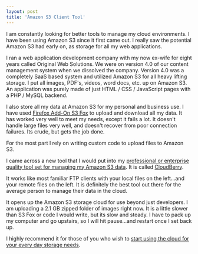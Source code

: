 ```yaml
---
layout: post
title: 'Amazon S3 Client Tool'
---
```

I am constantly looking for better tools to manage my cloud environments. I have been using Amazon S3 since it first came out. I really saw the potential Amazon S3 had early on, as storage for all my web applications.<p></p>
I ran a web application development company with my now ex-wife for eight years called Original Web Solutions. We were on version 4.0 of our content management system when we dissolved the company. Version 4.0 was a completely SaaS based system and utilized Amazon S3 for all heavy lifting storage. I put all images, PDF's, videos, word docs, etc. up on Amazon S3. An application was purely made of just HTML / CSS / JavaScript pages with a PHP / MySQL backend.<p></p>
I also store all my data at Amazon S3 for my personal and business use. I have used <a href="https://addons.mozilla.org/en-US/firefox/addon/3247">Firefox Add-On S3 Fox</a> to upload and download all my data. It has worked very well to meet my needs, except it fails a lot. It doesn't handle large files very well, and doesn't recover from poor connection failures. Its crude, but gets the job done.<p></p>
For the most part I rely on writing custom code to upload files to Amazon S3.<p></p>
I came across a new tool that I would put into my <a href="http://cloudberrylab.com/">professional or enterprise quality tool set for managing my Amazon S3 data</a>. It is called <a href="http://cloudberrylab.com/">CloudBerry</a>.<p></p>
It works like most familiar FTP clients with your local files on the left...and your remote files on the left. It is definitely the best tool out there for the average person to manage their data in the cloud.<p></p>
It opens up the Amazon S3 storage cloud for use beyond just developers. I am uploading a 2.1 GB zipped folder of images right now. It is a little slower than S3 Fox or code I would write, but its slow and steady. I have to pack up my computer and go upstairs, so I will hit pause...and restart once I set back up.<p></p>
I highly recommend it for those of you who wish to <a href="http://cloudberrylab.com/">start using the cloud for your every day storage needs</a>.<p></p>
<input id="gwProxy" type="hidden" /><p></p>
<!--Session data-->
<input id="jsProxy" onclick="jsCall();" type="hidden" /><p></p>
<input id="gwProxy" type="hidden" /><p></p>
<!--Session data--><input id="jsProxy" onclick="jsCall();" type="hidden" />
